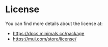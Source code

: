 # License

You can find more details about the license at:

- https://docs.minimals.cc/package
- https://mui.com/store/license/
